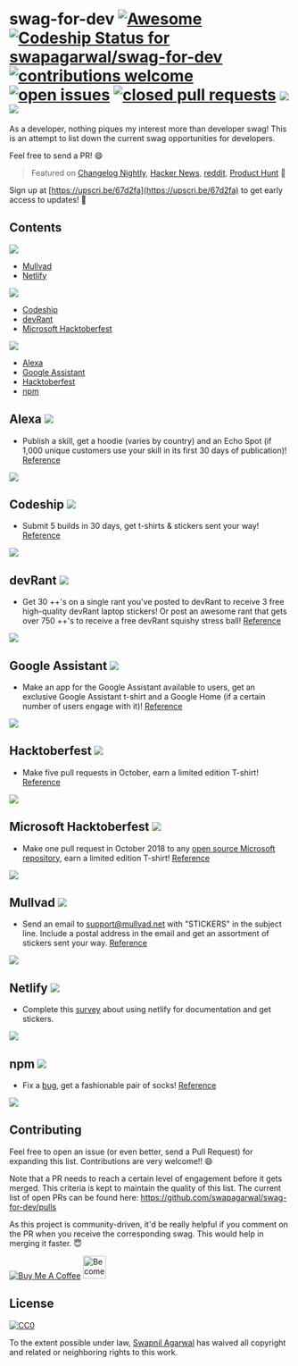 # swag-for-dev [![Awesome](https://awesome.re/badge-flat.svg)](https://awesome.re) [![Codeship Status for swapagarwal/swag-for-dev](https://app.codeship.com/projects/2bb2e180-338b-0136-6fb9-0e05c0ab05bf/status?branch=master)](https://app.codeship.com/projects/288957) [![contributions welcome](https://img.shields.io/badge/contributions-welcome-brightgreen.svg)](https://github.com/swapagarwal/swag-for-dev/fork) [![open issues](https://img.shields.io/github/issues/swapagarwal/swag-for-dev.svg)](https://github.com/swapagarwal/swag-for-dev/issues?q=is%3Aopen+is%3Aissue) [![closed pull requests](https://img.shields.io/github/issues-pr-closed/swapagarwal/swag-for-dev.svg)](https://github.com/swapagarwal/swag-for-dev/pulls?q=is%3Apr+is%3Aclosed) [![](https://img.shields.io/github/stars/swapagarwal/swag-for-dev.svg?style=social)](https://github.com/swapagarwal/swag-for-dev) [![](https://img.shields.io/github/followers/swapagarwal.svg?style=social)](https://github.com/swapagarwal)

As a developer, nothing piques my interest more than developer swag! This is an attempt to list down the current swag opportunities for developers.

Feel free to send a PR! 😄

> Featured on [Changelog Nightly](http://nightly.changelog.com/2018/02/18/), [Hacker News](https://news.ycombinator.com/item?id=16407484), [reddit](https://www.reddit.com/r/coolgithubprojects/comments/7ygd5n/as_a_developer_nothing_piques_my_interest_as_much/), [Product Hunt](https://www.producthunt.com/posts/swag-for-dev) 🦄

Sign up at [https://upscri.be/67d2fa](https://upscri.be/67d2fa) to get early access to updates! 💯

## Contents
![](https://img.shields.io/badge/difficulty-easy-green.svg)
- [Mullvad](#mullvad-) 
- [Netlify](#netlify-)

![](https://img.shields.io/badge/difficulty-medium-yellow.svg)
- [Codeship](#codeship-)
- [devRant](#devrant-)
- [Microsoft Hacktoberfest](#microsoft-hacktoberfest-)

![](https://img.shields.io/badge/difficulty-hard-red.svg)
- [Alexa](#alexa-) 
- [Google Assistant](#google-assistant-)
- [Hacktoberfest](#hacktoberfest-)
- [npm](#npm-)

## Alexa ![](https://img.shields.io/badge/difficulty-hard-red.svg)

- Publish a skill, get a hoodie (varies by country) and an Echo Spot (if 1,000 unique customers use your skill in its first 30 days of publication)! [Reference](https://developer.amazon.com/alexa-skills-kit/alexa-developer-skill-promotion)

![](https://images-na.ssl-images-amazon.com/images/G/01/mobile-apps/dex/alexa/alexa-skills-kit/ASM0761-Dev-LP-Goodiepage-UK-March._CB501585903_.png)

## Codeship ![](https://img.shields.io/badge/difficulty-medium-yellow.svg)

- Submit 5 builds in 30 days, get t-shirts & stickers sent your way! [Reference](https://codeship.com/swag)

![](https://juliesfreebies.com/wp-content/uploads/2016/05/codeship-swag.jpg)

## devRant ![](https://img.shields.io/badge/difficulty-medium-yellow.svg)

- Get 30 ++'s on a single rant you've posted to devRant to receive 3 free high-quality devRant laptop stickers! Or post an awesome rant that gets over 750 ++'s to receive a free devRant squishy stress ball! [Reference](https://devrant.com/free-stickers)

![](https://devrant.com/static/devrant/img/stickers-collection3.png)

## Google Assistant ![](https://img.shields.io/badge/difficulty-hard-red.svg)

- Make an app for the Google Assistant available to users, get an exclusive Google Assistant t-shirt and a Google Home (if a certain number of users engage with it)! [Reference](https://developers.google.com/actions/community/overview)

![](https://i2.wp.com/radthemaker.com/wp-content/uploads/2017/11/My-Google-Assistant-T-Shirt.jpg)

## Hacktoberfest ![](https://img.shields.io/badge/difficulty-hard-red.svg)

- Make five pull requests in October, earn a limited edition T-shirt! [Reference](https://hacktoberfest.digitalocean.com/)

![](https://user-images.githubusercontent.com/121322/45907730-f6a80b00-bdad-11e8-93ef-774392192716.png)

## Microsoft Hacktoberfest ![](https://img.shields.io/badge/difficulty-medium-yellow.svg)

- Make one pull request in October 2018 to any [open source Microsoft repository](https://opensource.microsoft.com/), earn a limited edition T-shirt! [Reference](https://open.microsoft.com/2018/09/30/join-hacktoberfest-2018-celebration-microsoft/)

![](https://images.all-free-download.com/images/graphiclarge/blank_t_shirt_clip_art_19042.jpg)

## Mullvad ![](https://img.shields.io/badge/difficulty-easy-green.svg)

- Send an email to [support@mullvad.net](mailto:support@mullvad.net) with "STICKERS" in the subject line. Include a postal address in the email and get an assortment of stickers sent your way. [Reference](https://www.mullvad.net/en/guides/mullvad-stickers-and-merchandise/)

![](https://www.mullvad.net/media/uploads/2017/10/20/mullvad-stickers.jpg)

## Netlify ![](https://img.shields.io/badge/difficulty-easy-green.svg)

- Complete this [survey](https://swag.netlify.com/docs/) about using netlify for documentation and get stickers.

![](https://swag.netlify.com/images/laptop-sticker.jpg)

## npm ![](https://img.shields.io/badge/difficulty-hard-red.svg)

- Fix a [bug](https://github.com/npm/npm/issues), get a fashionable pair of socks! [Reference](http://blog.npmjs.org/post/129827785565/npm-weekly-30-package-scripts-for-tooling-a)

![](https://partners.npmjs.com/weekly/weekly30/socks-1100x.jpg)

## Contributing

Feel free to open an issue (or even better, send a Pull Request) for expanding this list. Contributions are very welcome!! 😄

Note that a PR needs to reach a certain level of engagement before it gets merged. This criteria is kept to maintain the quality of this list. The current list of open PRs can be found here: https://github.com/swapagarwal/swag-for-dev/pulls

As this project is community-driven, it'd be really helpful if you comment on the PR when you receive the corresponding swag. This would help in merging it faster. 😇

<a href="https://www.buymeacoffee.com/swap" target="_blank"><img src="https://www.buymeacoffee.com/assets/img/custom_images/orange_img.png" alt="Buy Me A Coffee" style="height: auto !important;width: auto !important;" ></a>
<a href="https://www.patreon.com/bePatron?u=7999565" target="_blank"><img src="https://c5.patreon.com/external/logo/become_a_patron_button.png" alt="Become a Patron!" height="41"></a>

## License

[![CC0](http://mirrors.creativecommons.org/presskit/buttons/88x31/svg/cc-zero.svg)](https://creativecommons.org/publicdomain/zero/1.0/)

To the extent possible under law, [Swapnil Agarwal](http://swapnil.net) has waived all copyright and related or neighboring rights to this work.
